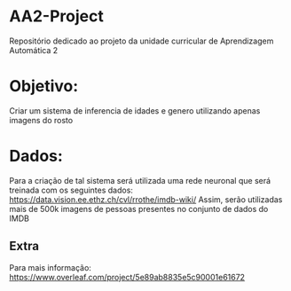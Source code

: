 # AA2-Project
Repositório dedicado ao projeto da unidade curricular de Aprendizagem Automática 2

# Objetivo:
Criar um sistema de inferencia de idades e genero utilizando apenas imagens do rosto

# Dados:
Para a criação de tal sistema será utilizada uma rede neuronal que será treinada com os seguintes dados: https://data.vision.ee.ethz.ch/cvl/rrothe/imdb-wiki/
Assim, serão utilizadas mais de 500k imagens de pessoas presentes no conjunto de dados do IMDB

## Extra
Para mais informação: https://www.overleaf.com/project/5e89ab8835e5c90001e61672
